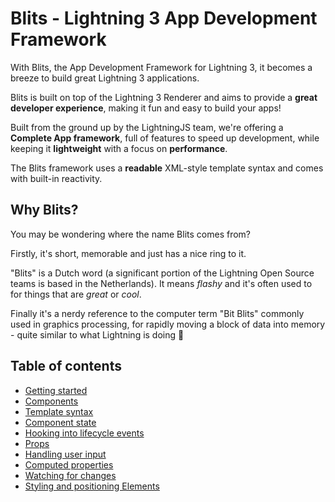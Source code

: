 # Blits - Lightning 3 App Development Framework

With Blits, the App Development Framework for Lightning 3, it becomes a breeze to build great Lightning 3 applications.

Blits is built on top of the Lightning 3 Renderer and aims to provide a **great developer experience**, making it fun and easy to build your apps!

Built from the ground up by the LightningJS team, we're offering a **Complete App framework**, full of features to speed up development, while keeping it **lightweight** with a focus on **performance**.

The Blits framework uses a **readable** XML-style template syntax and comes with built-in reactivity.

## Why Blits?

You may be wondering where the name Blits comes from?

Firstly, it's short, memorable and just has a nice ring to it.

"Blits" is a Dutch word (a significant portion of the Lightning Open Source teams is based in the Netherlands). It means _flashy_ and it's often used to for things that are _great_ or _cool_.

Finally it's a nerdy reference to the computer term "Bit Blits" commonly used in graphics processing, for rapidly moving a block of data into memory - quite similar to what Lightning is doing 🙂

## Table of contents

- [Getting started](getting_started.md)
- [Components](components.md)
- [Template syntax](template_syntax.md)
- [Component state](component_state.md)
- [Hooking into lifecycle events](lifecycle_events.md)
- [Props](props.md)
- [Handling user input](user_input.md)
- [Computed properties](computed_properties.md)
- [Watching for changes](watchers.md)
- [Styling and positioning Elements](element_attributes.md)
<!---
- More complex logic in methods
- Transitions
- Implementing Custom components
- Handling Text
- Handling Images
- Routing
-->
